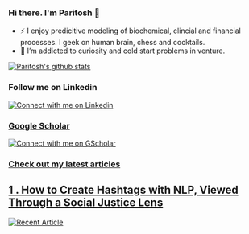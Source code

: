 

<!--

Here are some ideas to get you started:

- 🔭 I’m currently working on ...
- 🌱 I’m currently learning ...
- 👯 I’m looking to collaborate on ...
- 🤔 I’m looking for help with ...
- 💬 Ask me about ...
- 📫 How to reach me: ...
- 😄 Pronouns: ...
- ⚡ Fun fact: ...
-->

<!-- Please don't remove this: Grab your social icons from https://github.com/carlsednaoui/gitsocial -->

[1.2]: http://i.imgur.com/wWzX9uB.png (twitter icon without padding)
[1]: [Twitter](https://twitter.com/KhuyenTran16)



### Hi there. I'm Paritosh 👋

<!--
**paritoshk/paritoshk** is a ✨ _special_ ✨ repository because its `README.md` (this file) appears on your GitHub profile.

-->

- :zap: I enjoy predicitive modeling of biochemical, clincial and financial processes. I geek on human brain, chess and cocktails. 
- 🌱 I’m addicted to curiosity and cold start problems in venture.


  
[![Paritosh's github stats](https://github-readme-stats.vercel.app/api?username=paritoshk&count_private=true&show_icons=true&theme=radical&hide_rank=false)](https://github.com/anuraghazra/github-readme-stats)
### Follow me on Linkedin
<a target="Linkedin" href="https://www.linkedin.com/in/paritoshkul/"><img src="[[https://images.unsplash.com/photo-1592181572975-1d0d8880d175?ixlib=rb-1.2.1&ixid=MnwxMjA3fDB8MHxwaG90by1wYWdlfHx8fGVufDB8fHx8&auto=format&fit=crop&w=2679&q=80](https://img.icons8.com/ios-glyphs/344/linkedin-circled--v1.png)](https://brand.linkedin.com/content/dam/me/business/en-us/amp/brand-site/v2/bg/LI-Logo.svg.original.svg)" title="Linkedin:Paritosh.K" alt="Connect with me on Linkedin"> 

### Google Scholar 

<a target="Linkedin" href="https://scholar.google.com/citations?user=ylTi8DIAAAAJ&hl=en"><img src="🎓" title="GScholart:Paritosh.K" alt="Connect with me on GScholar"> 

### Check out my latest articles
## 1 . How to Create Hashtags with NLP, Viewed Through a Social Justice Lens
<a target="NLP and AI Ethics" href="https://towardsdatascience.com/how-to-transform-technical-jargon-into-simple-bi-tri-grams-with-nlp-on-a-public-dataset-2081f5609c1f"><img src="https://miro.medium.com/max/700/0*EFdrhqxHSzaEaUSp" title="How to Create Hashtags with NLP, Viewed Through a Social Justice Lens" alt="Recent Article"> 



    





